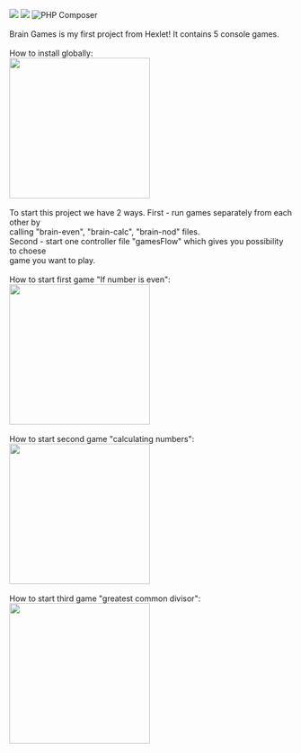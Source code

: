 <a href="https://codeclimate.com/github/codeclimate/codeclimate/maintainability"><img src="https://api.codeclimate.com/v1/badges/a99a88d28ad37a79dbf6/maintainability" /></a>
<a href="https://codeclimate.com/github/codeclimate/codeclimate/test_coverage"><img src="https://api.codeclimate.com/v1/badges/a99a88d28ad37a79dbf6/test_coverage" /></a>
![PHP Composer](https://github.com/BotServicePro/php-project-lvl1/workflows/PHP%20Composer/badge.svg)
<br>
<br>
Brain Games is my first project from Hexlet! It contains 5 console games.
<br>
<br>
How to install globally:
<br>
<a href="https://asciinema.org/a/357333?autoplay=1"><img src="https://asciinema.org/a/357333.png" width="250"/></a>
<br>
<br>
To start this project we have 2 ways. First - run games separately from each other by 
<br>
calling "brain-even", "brain-calc", "brain-nod" files.
<br>
Second - start one controller file "gamesFlow" which gives you possibility to choese
<br>
game you want to play.
<br>
<br>
How to start first game "If number is even":
<br>
<a href="https://asciinema.org/a/357334?autoplay=1"><img src="https://asciinema.org/a/357334.png" width="250"/></a>
<br>
<br>
How to start second game "calculating numbers":
<br>
<a href="https://asciinema.org/a/357335?autoplay=1"><img src="https://asciinema.org/a/357335.png" width="250"/></a>
<br>
<br>
How to start third game "greatest common divisor":
<br>
<a href="https://asciinema.org/a/357338?autoplay=1"><img src="https://asciinema.org/a/357338.png" width="250"/></a>

